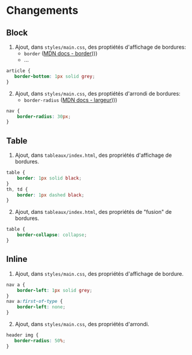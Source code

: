 # Changements

## Block

 1. Ajout, dans `styles/main.css`, des proptiétés d'affichage de bordures:
    - `border` ([MDN docs - border](https://developer.mozilla.org/fr/docs/Web/CSS/border))))
    - ...

 ```css
article {
    border-bottom: 1px solid grey;
}
``` 

 2. Ajout, dans `styles/main.css`, des proptiétés d'arrondi de bordures:
    - `border-radius` ([MDN docs - largeur](https://developer.mozilla.org/fr/docs/Web/CSS/border-radius))))

```css
nav {
    border-radius: 30px;
}
```

## Table

 1. Ajout, dans `tableaux/index.html`, des propriétés d'affichage de bordures.
   
```css
table {
    border: 1px solid black;
}
th, td {
    border: 1px dashed black;
}
```

 2.  Ajout, dans `tableaux/index.html`, des propriétés de "fusion" de bordures.
   
```css
table {
    border-collapse: collapse;
}
``` 

## Inline

 1. Ajout, dans `styles/main.css`, des propriétés d'affichage de bordure.

```css
nav a {
    border-left: 1px solid grey;
}
nav a:first-of-type {
    border-left: none;
}
```

 2. Ajout, dans `styles/main.css`, des propriétés d'arrondi.

```css
header img {
   border-radius: 50%;
}
```
